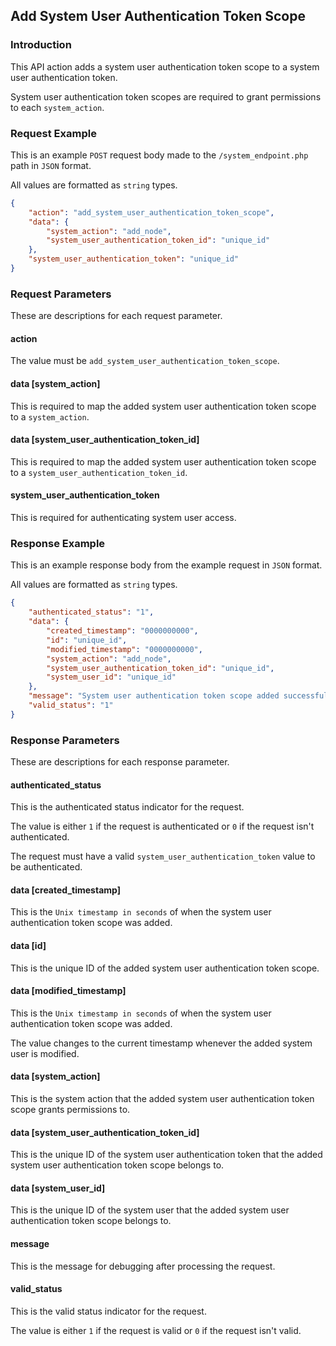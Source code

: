 ## Add System User Authentication Token Scope

### Introduction

This API action adds a system user authentication token scope to a system user authentication token.

System user authentication token scopes are required to grant permissions to each `system_action`.

### Request Example

This is an example `POST` request body made to the `/system_endpoint.php` path in `JSON` format.

All values are formatted as `string` types.

```json
{
    "action": "add_system_user_authentication_token_scope",
    "data": {
        "system_action": "add_node",
        "system_user_authentication_token_id": "unique_id"
    },
    "system_user_authentication_token": "unique_id"
}
```

### Request Parameters

These are descriptions for each request parameter.

#### action

The value must be `add_system_user_authentication_token_scope`.

#### data [system_action]

This is required to map the added system user authentication token scope to a `system_action`.

#### data [system_user_authentication_token_id]

This is required to map the added system user authentication token scope to a `system_user_authentication_token_id`.

#### system_user_authentication_token

This is required for authenticating system user access.

### Response Example

This is an example response body from the example request in `JSON` format.

All values are formatted as `string` types.

```json
{
    "authenticated_status": "1",
    "data": {
        "created_timestamp": "0000000000",
        "id": "unique_id",
        "modified_timestamp": "0000000000",
        "system_action": "add_node",
        "system_user_authentication_token_id": "unique_id",
        "system_user_id": "unique_id"
    },
    "message": "System user authentication token scope added successfully.",
    "valid_status": "1"
}
```

### Response Parameters

These are descriptions for each response parameter.

#### authenticated_status

This is the authenticated status indicator for the request.

The value is either `1` if the request is authenticated or `0` if the request isn't authenticated.

The request must have a valid `system_user_authentication_token` value to be authenticated.

#### data [created_timestamp]

This is the `Unix timestamp in seconds` of when the system user authentication token scope was added.

#### data [id]

This is the unique ID of the added system user authentication token scope.

#### data [modified_timestamp]

This is the `Unix timestamp in seconds` of when the system user authentication token scope was added.

The value changes to the current timestamp whenever the added system user is modified.

#### data [system_action]

This is the system action that the added system user authentication token scope grants permissions to.

#### data [system_user_authentication_token_id]

This is the unique ID of the system user authentication token that the added system user authentication token scope belongs to.

#### data [system_user_id]

This is the unique ID of the system user that the added system user authentication token scope belongs to.

#### message

This is the message for debugging after processing the request.

#### valid_status

This is the valid status indicator for the request.

The value is either `1` if the request is valid or `0` if the request isn't valid.
